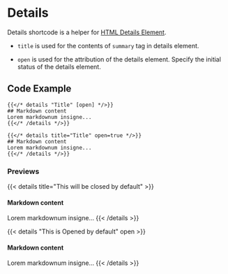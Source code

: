 # Details

Details shortcode is a helper for [HTML Details Element](https://developer.mozilla.org/en-US/docs/Web/HTML/Element/details).

- `title` is used for the contents of `summary` tag in details element.

- `open` is used for the attribution of the details element. Specify the initial status of the details element.

## Code Example

```tpl
{{</* details "Title" [open] */>}}
## Markdown content
Lorem markdownum insigne...
{{</* /details */>}}

{{</* details title="Title" open=true */>}}
## Markdown content
Lorem markdownum insigne...
{{</* /details */>}}
```

### Previews

{{< details title="This will be closed by default" >}}

#### Markdown content

Lorem markdownum insigne...
{{< /details >}}

{{< details "This is Opened by default" open >}}

#### Markdown content

Lorem markdownum insigne...
{{< /details >}}

